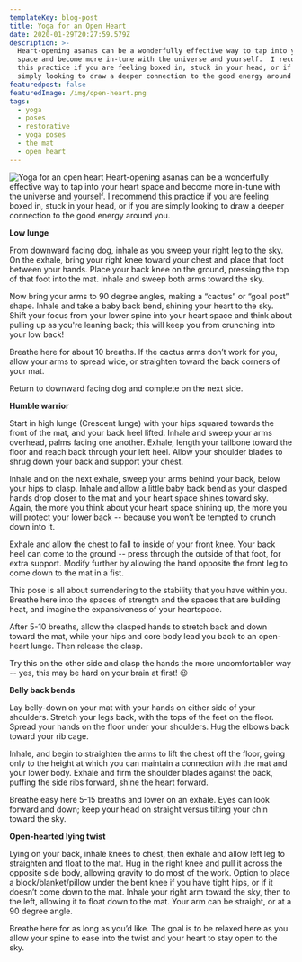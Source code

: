 ```yaml
---
templateKey: blog-post
title: Yoga for an Open Heart
date: 2020-01-29T20:27:59.579Z
description: >-
  Heart-opening asanas can be a wonderfully effective way to tap into your heart
  space and become more in-tune with the universe and yourself.  I recommend
  this practice if you are feeling boxed in, stuck in your head, or if you are
  simply looking to draw a deeper connection to the good energy around you.
featuredpost: false
featuredImage: /img/open-heart.png
tags:
  - yoga
  - poses
  - restorative
  - yoga poses
  - the mat
  - open heart
---
```


![Yoga for an open heart](/img/open-heart.png)
Heart-opening asanas can be a wonderfully effective way to tap into your heart space and become more in-tune with the universe and yourself. I recommend this practice if you are feeling boxed in, stuck in your head, or if you are simply looking to draw a deeper connection to the good energy around you.

**Low lunge**

From downward facing dog, inhale as you sweep your right leg to the sky. On the exhale, bring your right knee toward your chest and place that foot between your hands. Place your back knee on the ground, pressing the top of that foot into the mat. Inhale and sweep both arms toward the sky.

Now bring your arms to 90 degree angles, making a “cactus” or “goal post” shape. Inhale and take a baby back bend, shining your heart to the sky. Shift your focus from your lower spine into your heart space and think about pulling up as you're leaning back; this will keep you from crunching into your low back!

Breathe here for about 10 breaths. If the cactus arms don’t work for you, allow your arms to spread wide, or straighten toward the back corners of your mat.

Return to downward facing dog and complete on the next side.

**Humble warrior**

Start in high lunge (Crescent lunge) with your hips squared towards the front of the mat, and your back heel lifted. Inhale and sweep your arms overhead, palms facing one another. Exhale, length your tailbone toward the floor and reach back through your left heel. Allow your shoulder blades to shrug down your back and support your chest.

Inhale and on the next exhale, sweep your arms behind your back, below your hips to clasp. Inhale and allow a little baby back bend as your clasped hands drop closer to the mat and your heart space shines toward sky. Again, the more you think about your heart space shining up, the more you will protect your lower back -- because you won’t be tempted to crunch down into it.

Exhale and allow the chest to fall to inside of your front knee. Your back heel can come to the ground -- press through the outside of that foot, for extra support. Modify further by allowing the hand opposite the front leg to come down to the mat in a fist.

This pose is all about surrendering to the stability that you have within you. Breathe here into the spaces of strength and the spaces that are building heat, and imagine the expansiveness of your heartspace.

After 5-10 breaths, allow the clasped hands to stretch back and down toward the mat, while your hips and core body lead you back to an open-heart lunge. Then release the clasp.

Try this on the other side and clasp the hands the more uncomfortabler way -- yes, this may be hard on your brain at first! 😉

**Belly back bends**

Lay belly-down on your mat with your hands on either side of your shoulders. Stretch your legs back, with the tops of the feet on the floor. Spread your hands on the floor under your shoulders. Hug the elbows back toward your rib cage.

Inhale, and begin to straighten the arms to lift the chest off the floor, going only to the height at which you can maintain a connection with the mat and your lower body. Exhale and firm the shoulder blades against the back, puffing the side ribs forward, shine the heart forward.

Breathe easy here 5-15 breaths and lower on an exhale. Eyes can look forward and down; keep your head on straight versus tilting your chin toward the sky.

**Open-hearted lying twist**

Lying on your back, inhale knees to chest, then exhale and allow left leg to straighten and float to the mat. Hug in the right knee and pull it across the opposite side body, allowing gravity to do most of the work. Option to place a block/blanket/pillow under the bent knee if you have tight hips, or if it doesn’t come down to the mat. Inhale your right arm toward the sky, then to the left, allowing it to float down to the mat. Your arm can be straight, or at a 90 degree angle.

Breathe here for as long as you’d like. The goal is to be relaxed here as you allow your spine to ease into the twist and your heart to stay open to the sky.
